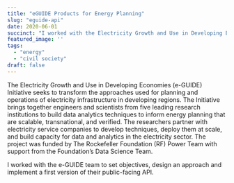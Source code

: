 ```yaml
---
title: "eGUIDE Products for Energy Planning"
slug: "eguide-api"
date: 2020-06-01
succinct: "I worked with the Electricity Growth and Use in Developing Economies (e-GUIDE) Initiative to help set objectives, design an approach and implement a first version of their public-facing API."
featured_image: ''
tags:
  - "energy"
  - "civil society"
draft: false
---
```

The Electricity Growth and Use in Developing Economies (e-GUIDE) Initiative seeks to transform the approaches used for planning and operations of electricity infrastructure in developing regions. The Initiative brings together engineers and scientists from five leading research institutions to build data analytics techniques to inform energy planning that are scalable, transnational, and verified. The researchers partner with electricity service companies to develop techniques, deploy them at scale, and build capacity for data and analytics in the electricity sector. The project was funded by The Rockefeller Foundation (RF) Power Team with support from the Foundation’s Data Science Team.

I worked with the e-GUIDE team to set objectives, design an approach and implement a first version of their public-facing API. 

